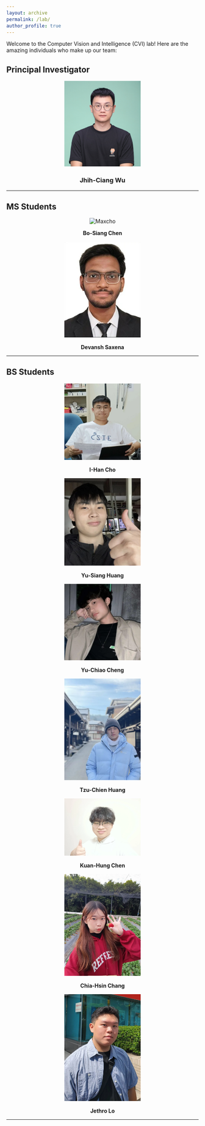 ```yaml
---
layout: archive
permalink: /lab/
author_profile: true
---
```



Welcome to the Computer Vision and Intelligence (CVI) lab! Here are the amazing individuals who make up our team:



## Principal Investigator


<div style="text-align: center;">
  <img src="../images/lab/JC.jpg" width="200" alt="Jhih-Ciang Wu">
  <h3><strong>Jhih-Ciang Wu</strong></h3>
</div>

---

## MS Students
<div style="text-align: center;">
  <div>
    <img src="../images/lab/benson.jpg" width="200" alt="Maxcho">
    <p><strong>Bo-Siang Chen</strong></p>
  </div>
  <div>
    <img src="../images/lab/Devansh.jpg" width="200" alt="Maxcho">
    <p><strong>Devansh Saxena</strong></p>
  </div>
</div>

---

## BS Students


<div style="text-align: center;">
  <div>
    <img src="../images/lab/maxcho.jpg" width="200" alt="Maxcho">
    <p><strong>I-Han Cho</strong></p>
  </div>
  <div>
    <img src="../images/lab/DarthMaul.jpg" width="200" alt="Maxcho">
    <p><strong>Yu-Siang Huang</strong></p>
  </div>
  <div>
    <img src="../images/lab/Yu-Chiao.jpg" width="200" alt="Maxcho">
    <p><strong>Yu-Chiao Cheng</strong></p>
  </div>
  <div>
    <img src="../images/lab/Tzu-Chien.jpg" width="200" alt="Maxcho">
    <p><strong>Tzu-Chien Huang</strong></p>
  </div>
  <div>
    <img src="../images/lab/Kuan-Hung.jpg" width="200" alt="Maxcho">
    <p><strong>Kuan-Hung Chen</strong></p>
  </div>
  <div>
    <img src="../images/lab/Chia-Hsin.jpg" width="200" alt="Maxcho">
    <p><strong>Chia-Hsin Chang</strong></p>
  </div>
  <div>
    <img src="../images/lab/Jethro.jpg" width="200" alt="Maxcho">
    <p><strong>Jethro Lo</strong></p>
  </div>  
</div>



---
